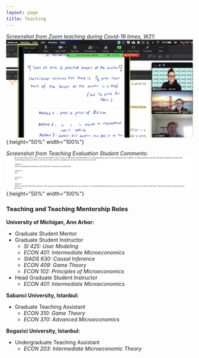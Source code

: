 ```yaml
---
layout: page
title: Teaching
---
```

*Screenshot from Zoom teaching during Covid-19 times, W21:*
![Zoom Teaching in W21](https://raw.githubusercontent.com/mervesariisik/mervesariisik.github.io/main/zoom-teaching.png){:height="50%" width="100%"}

*Screenshot from Teaching Evaluation Student Comments:*
![Teaching Evals](https://raw.githubusercontent.com/mervesariisik/mervesariisik.github.io/main/teachin-eval-ss.png){:height="50%" width="100%"}
### Teaching and Teaching Mentorship Roles
**University of Michigan, Ann Arbor:**
- Graduate Student Mentor 
- Graduate Student Instructor
    - *SI 425: User Modeling*
    - *ECON 401: Intermediate Microeconomics*
    - *SIADS 630: Causal Inference*
    - *ECON 409: Game Theory*
    - *ECON 102: Principles of Microeconomics*
- Head Graduate Student Instructor
    - *ECON 401: Intermediate Microeconomics*
 
**Sabanci University, Istanbul:**
 - Graduate Teaching Assistant
    - *ECON 310: Game Theory*
    - *ECON 370: Advanced Microeconomics*

**Bogazici University, Istanbul:**
- Undergraduate Teaching Assistant 
    - *ECON 203: Intermediate Microeconomic Theory*
